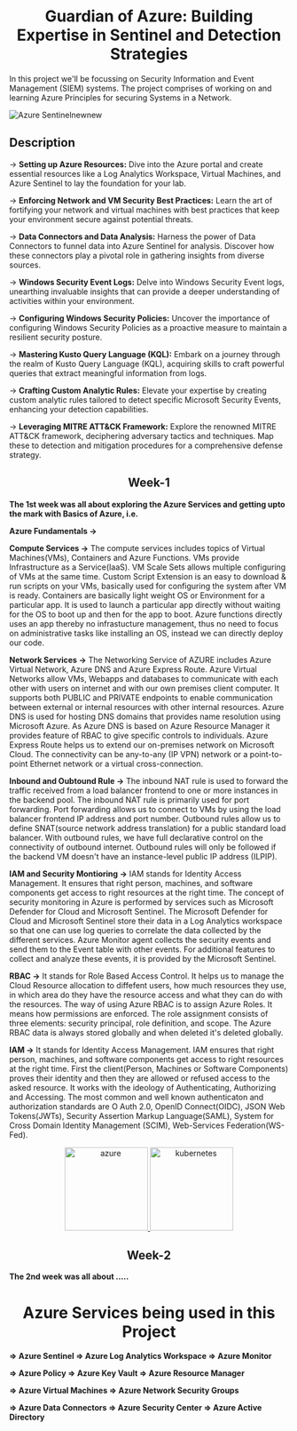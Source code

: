<h1 align="center">Guardian of Azure: Building Expertise in Sentinel and Detection Strategies</h1>

In this project we'll be focussing on Security Information and Event Management (SIEM) systems. The project comprises of working on and learning Azure Principles for securing Systems in a Network.

![Azure Sentinelnewnew](https://github.com/kartick1402/Cyber-Security-Project/assets/104575906/fb59624a-749a-4d96-9062-d66f3d44c88b)


## Description

-> **Setting up Azure Resources:** Dive into the Azure portal and create essential resources like a Log Analytics Workspace, Virtual Machines, and Azure Sentinel to lay the foundation for your lab.

-> **Enforcing Network and VM Security Best Practices:** Learn the art of fortifying your network and virtual machines with best practices that keep your environment secure against potential threats.

-> **Data Connectors and Data Analysis:** Harness the power of Data Connectors to funnel data into Azure Sentinel for analysis. Discover how these connectors play a pivotal role in gathering insights from diverse sources.

-> **Windows Security Event Logs:** Delve into Windows Security Event logs, unearthing invaluable insights that can provide a deeper understanding of activities within your environment.

-> **Configuring Windows Security Policies:** Uncover the importance of configuring Windows Security Policies as a proactive measure to maintain a resilient security posture.

-> **Mastering Kusto Query Language (KQL):** Embark on a journey through the realm of Kusto Query Language (KQL), acquiring skills to craft powerful queries that extract meaningful information from logs.

-> **Crafting Custom Analytic Rules:** Elevate your expertise by creating custom analytic rules tailored to detect specific Microsoft Security Events, enhancing your detection capabilities.

-> **Leveraging MITRE ATT&CK Framework:** Explore the renowned MITRE ATT&CK framework, deciphering adversary tactics and techniques. Map these to detection and mitigation procedures for a comprehensive defense strategy.

<h2 align="center">Week-1</h2>

  **The 1st week was all about exploring the Azure Services and getting upto the mark with Basics of Azure, i.e.**
  
  **Azure Fundamentals ->**
  
  **Compute Services ->** The compute services includes topics of Virtual Machines(VMs), Containers and Azure Functions. VMs provide Infrastructure as a Service(IaaS). VM Scale Sets allows multiple configuring of VMs at the same time. Custom Script Extension is an easy to download & run scripts on your VMs, basically used for configuring the system after VM is ready. Containers are basically light weight OS or Environment for a particular app. It is used to launch a particular app directly without waiting for the OS to boot up and then for the app to boot. Azure functions directly uses an app thereby no infrastucture management, thus no need to focus on administrative tasks like installing an OS, instead we can directly deploy our code.
  
  **Network Services ->** The Networking Service of AZURE includes Azure Virtual Network, Azure DNS and Azure Express Route. Azure Virtual Networks allow VMs, Webapps and databases to communicate with each other with users on internet and with our own premises client computer. It supports both PUBLIC and PRIVATE endpoints to enable communication between external or internal resources with other internal resources. Azure DNS is used for hosting DNS domains that provides name resolution using Microsoft Azure. As Azure DNS is based on Azure Resource Manager it provides feature of RBAC to give specific controls to individuals. Azure Express Route helps us to extend our on-premises network on Microsoft Cloud. The connectivity can be any-to-any (IP VPN) network or a point-to-point Ethernet network or a virtual cross-connection.
  
  **Inbound and Oubtound Rule ->** The inbound NAT rule is used to forward the traffic received from a load balancer frontend to one or more instances in the backend pool. The inbound NAT rule is primarily used for port forwarding. Port forwarding allows us to connect to VMs by using the load balancer frontend IP address and port number. Outbound rules allow us to define SNAT(source network address translation) for a public standard load balancer. With outbound rules, we have full declarative control on the connectivity of outbound internet. Outbound rules will only be followed if the backend VM doesn't have an instance-level public IP address (ILPIP).
  
  **IAM and Security Montioring ->** IAM stands for Identity Access Management. It ensures that right person, machines, and software components get access to right resources at the right time. The concept of security monitoring in Azure is performed by services such as Microsoft Defender for Cloud and Microsoft Sentinel. The Microsoft Defender for Cloud and Microsoft Sentinel store their data in a Log Analytics workspace so that one can use log queries to correlate the data collected by the different services. Azure Monitor agent collects the security events and send them to the Event table with other events. For additional features to collect and analyze these events, it is provided by the Microsoft Sentinel.
  
  **RBAC ->** It stands for Role Based Access Control. It helps us to manage the Cloud Resource allocation to diffefent users, how much resources they use, in which area do they have the resource access and what they can do with the resources. The way of using Azure RBAC is to assign Azure Roles. It means how permissions are enforced. The role assignment consists of three elements: security principal, role definition, and scope. The Azure RBAC data is always stored globally and when deleted it's deleted globally. 
  
  **IAM ->** It stands for Identity Access Management. IAM ensures that right person, machines, and software components get access to right resources at the right time. First the client(Person, Machines or Software Components) proves their identity and then they are allowed or refused access to the asked resource. It works with the ideology of Authenticating, Authorizing and Accessing. The most common and well known authenticaton and authorization standards are O Auth 2.0, OpenID Connect(OIDC), JSON Web Tokens(JWTs), Security Assertion Markup Language(SAML), System for Cross Domain Identity Management (SCIM), Web-Services Federation(WS-Fed). 

<p align="center"> <a href="https://azure.microsoft.com/en-in/" target="_blank" rel="noreferrer"> <img src="https://www.vectorlogo.zone/logos/microsoft_azure/microsoft_azure-icon.svg" alt="azure" width="150" height="150"/> </a> <a href="https://kubernetes.io" target="_blank" rel="noreferrer"> <img src="https://www.vectorlogo.zone/logos/kubernetes/kubernetes-icon.svg" alt="kubernetes" width="150" height="150"/> </a> </p>

<h2 align="center">Week-2</h2>

 **The 2nd week was all about .....**

<h1 align="center">Azure Services being used in this Project</h1>

**=> Azure Sentinel => Azure Log Analytics Workspace => Azure Monitor**

**=> Azure Policy => Azure Key Vault => Azure Resource Manager**

**=> Azure Virtual Machines => Azure Network Security Groups**

**=> Azure Data Connectors => Azure Security Center => Azure Active Directory**

